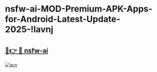 # nsfw-ai-MOD-Premium-APK-Apps-for-Android-Latest-Update-2025-!lavnj

# <h2><a href="https://2ldhvu.esa.edu.pl?title=nsfw-ai&ref=lavnj">🔗👉 🔴 nsfw-ai</a></h2>

[![acn](https://github.com/user-attachments/assets/0f9c940e-d8b0-45ae-aac7-cd30a18b3e1c)](https://2ldhvu.esa.edu.pl?title=nsfw-ai&ref=lavnj)


